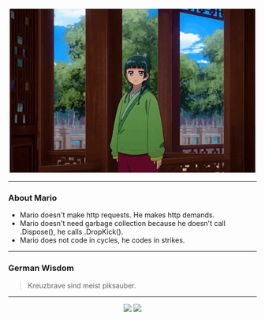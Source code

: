 <p align="center">
  <img src="assets/maomao.gif" />
</p>

---

### About Mario
- Mario doesn't make http requests. He makes http demands.
- Mario doesn't need garbage collection because he doesn't call .Dispose(), he calls .DropKick().
- Mario does not code in cycles, he codes in strikes.

---

### German Wisdom
> Kreuzbrave sind meist piksauber.

---

<p align="center">
  <a>
    <img height="180em" src="https://github-readme-stats-eight-theta.vercel.app/api?username=Torfkopp&show_icons=true&theme=dark&include_all_commits=true&count_private=true"/>
  </a>
  <a href="https://github.com/Torfkopp?tab=repositories">
    <img height="180em" src="https://github-readme-stats-eight-theta.vercel.app/api/top-langs/?username=torfkopp&layout=compact&theme=dark&langs_count=8&hide=java"/>
  </a>
</p>
